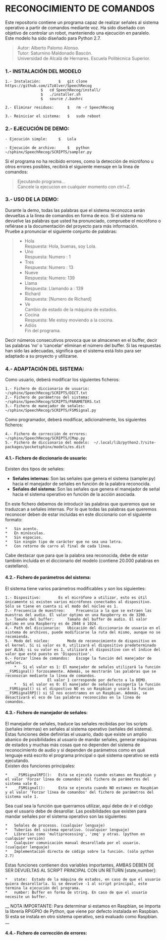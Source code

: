 #	RECONOCIMIENTO DE COMANDOS

Este repositorio contiene un programa capaz de realizar señales al sistema operativo a partir de comandos mediante voz. Ha sido diseñado con objetivo de controlar un robot, manteniendo una ejecución en paralelo.  
Este modelo ha sido diseñado para Python 2.7.  

>Autor: Alberto Palomo Alonso.  
>Tutor: Saturnino Maldonado Bascón.  
>Universidad de Alcalá de Hernares. Escuela Politécnica Superior.  


###	1.- INSTALACIÓN DEL MODELO

	1.- Instalación:		$	git clone https://github.com/iTzAlver/SpeechRecog
					$	cd SpeechRecog/install/
					$	./installer.sh
					$	source /.bashrc

	2.- Eliminar residuos:		$	rm -r SpeechRecog

	3.- Reiniciar el sistema:	$	sudo reboot

###	2.- EJECUCIÓN DE DEMO:

	- Ejecución simple:		$	Lola

	- Ejecución de archivo:		$	python ~/sphinx/SpeechRecog/SCRIPTS/sampler.py

Si el programa no ha recibido errores, como la detección de micrófono u otros errores posibles, recibirá el siguiente mensaje en la línea de comandos:

>	Ejecutando programa...         
>	Cancele la ejecucion en cualquier momento con ctrl+Z.      

### 3.- USO DE LA DEMO:

Durante la demo, todas las palabras que el sistema reconozca serán devueltas a la línea de comandos en forma de eco. Si el sistema no devuelve las palabras que usted ha pronunciado, compruebe el micrófono o refiérase a la documentación del proyecto para más información.  
Pruebe a pronunciar el siguiente conjunto de palabras:

>	-	Hola  
		     Respuesta: Hola, buenas, soy Lola.  
>	-	Uno  
		     Respuesta: Numero : 1  
>	-	Tres  
		     Respuesta: Numero : 13  
>	-	Nueve  
		     Respuesta: Numero: 139  
>	-	Llama  
		     Respuesta: Llamando a : 139  
>	-	Richard  
		     Respuesta: [Numero de Richard]  
>	-	Ve  
		     Cambio de estado de la máquina de estados.  
>	-	Cocina  
		     Respuesta: Me estoy moviendo a la cocina.  
>	-	Adiós  
		     Fin del programa.  

Decir números consecutivos provoca que se almacenen en el buffer, decir las palabras ‘no’ o ‘cancelar’ eliminan el número del buffer.
Si las respuestas han sido las adecuadas, significa que el sistema está listo para ser adaptado a su proyecto y utilizarse.

### 4.- ADAPTACIÓN DEL SISTEMA:

Como usuario, deberá modificar los siguientes ficheros:

	1.- Fichero de diccionario de usuario:	~/sphinx/SpeechRecog/SCRIPTS/DICT.txt
	2.- Fichero de parámetros del sistema:	~/sphinx/SpeechRecog/SCRIPTS/PARAMETERS.txt
	3.- Fichero de manejador de señales:	~/sphinx/SpeechRecog/SCRIPTS/FSMSignal.py

Como programador, deberá modificar, adicionalmente, los siguientes ficheros:

	4.- Fichero de corrección de errores:	~/sphinx/SpeechRecog/SCRIPTS/CMap.py
	5.- Fichero de diccionario del modelo:	~/.local/lib/python2.7/site-packages/pocketsphinx/models/es.dict

#### 4.1.- Fichero de diccionario de usuario:

Existen dos tipos de señales:  

-	**Señales internas:** Son las señales que genera el sistema (sampler.py) hacia el manejador de señales en función de la palabra reconocida.  
-	**Señales del sistema:** Son las señales que genera el manejador de señal hacia el sistema operativo en función de la acción asociada.  

En este fichero debemos de introducir las palabras que queremos que se traduzcan a señales internas. Por lo que todas las palabras que queremos reconocer deben de estar incluidas en este diccionario con el siguiente formato:

	*	Sin acento.
	*	En minúsculas.
	*	Sin espacios.
	*	Sin ningún tipo de carácter que no sea una letra.
	*	Con retorno de carro al final de cada línea.

Cabe destacar que para que la palabra sea reconocida, debe de estar también incluida en el diccionario del modelo (contiene 20.000 palabras en castellano).

#### 4.2.- Fichero de parámetros del sistema:

El sistema tiene varios parámetros modificables y son los siguientes:

	1.- Dispositivo:		Es el micrófono a utilizar, esto es útil únicamente si existen varios micrófonos conectados al dispositivo. Sólo se tiene en cuenta si el modo del núcleo es 1.
	2.- Frecuencia de muestreo: 	Frecuencia a la que se extraen las muestras del audio. El valor óptimo en una Raspberry es de 3200.
	3.- Tamaño del buffer:		Tamaño del buffer de audio. El valor óptimo en una Raspberry es de 2048 ó 1024.
	4.- Path del diccionario:	Ubicación del diccionario de usuario en el sistema de archivos, puede modificarse la ruta del mismo, aunque no se recomienda.
	5.- Modo del núcleo:		Modo de reconocimiento de dispositivo en el kernel. Si si valor es 0, utilizará el dispositivo predeterminado por ALSA; si su valor es 1, utilizará el dispositivo con el índice del valor que esté puesto en 'Dispositivo'.
	6.- Forzar línea de comandos:	Escoge la función del manejador de señales.
		*	Si el valor es 1: El manejador de señales utilizará la función __FSMSignal() forzosamente. Además, se mostrarán las palabras que se reconozcan mediante la línea de comandos.  
					   El valor 1 corresponde por defecto a la DEMO.  
		*	Si el valor es 0: El manejador de señales escogería la función __FSMSignal() si el dispostivo NO es un Raspbian y usará la función __FSMSignalRPI() si SÍ nos econtramos en un Raspbian. Además, se desactivará el eco de las palabras reconocidas en la línea de comandos.

#### 4.3.- Fichero de manejador de señales:

El manejador de señales, traduce las señales recibidas por los scripts (señales internas) en señales al sistema operativo (señales del sistema). Estas funciones debe definirlas el usuario, dado que existe un amplio abanico de posibilidades al usuario de mandar señales, generar máquinas de estados y muchas más cosas que no dependen del sistema de reconocimiento de audio y sí dependen de parámetros como en qué lenguaje está escrito el programa principal o qué sistema operativo se está ejecutando.  
Existen dos funciones principales:

	*	__FSMSignalRPI():	Esta se ejecuta cuando estamos en Raspbian y el valor 'Forzar línea de comandos' del fichero de parámetros del sistema vale 0.
	*	__FSMSignal():		Esta se ejecuta cuando NO estamos en Raspbian y el valor 'Forzar línea de comandos' del fichero de parámetros del sistema vale 1.

Sea cual sea la función que querramos utilizar, aquí debe de ir el código que el usuario debe de desarollar. Las posibilidades que existen para mandar señales por el sistema operativo son las siguientes:

	*	Señales de procesos. (cualquier lenguaje)
	*	Tuberías del sistema operativo. (cualquier lenguaje)
	*	Librerías como 'multiprocessing', 'zmq' y otras. (python en cualquier versión)
	*	Cualquier comunicación manual desarollada por el usuario. (cualquier lenguaje)
	*	Implementación directa de código sobre la función. (sólo python 2.7)

Estas funciones contienen dos variables importantes, AMBAS DEBEN DE SER DEVUELTAS AL SCRIPT PRINCIPAL CON UN RETURN [state,number]:

	*	state:	Estado de la máquina de estados, en caso de que el usuario quiera desarollarla. Si se devuelve -1 al script principal, este termina la ejecución del programa.
	*	number:	Buffer en forma de string. En caso de que el usuario necesite un buffer.


__ NOTA IMPORTANTE: Para determinar si estamos en Raspbian, se importa la librería RPiGPIO de Python, que viene por defecto instalada en Raspbian. Si esta se instala en otro sistema operativo, será evaluado como Raspbian. __

#### 4.4.- Fichero de corrección de errores:

